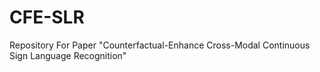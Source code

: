 # CFE-SLR
Repository For Paper "Counterfactual-Enhance Cross-Modal Continuous Sign Language Recognition"

